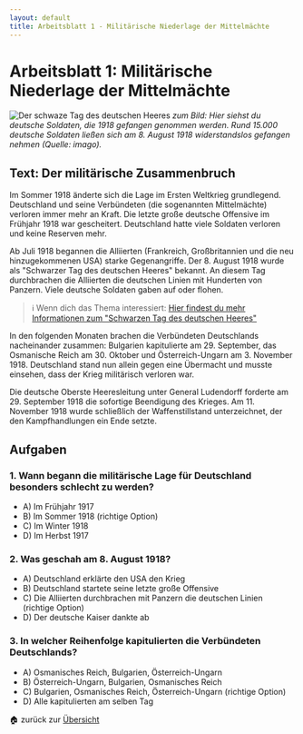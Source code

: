 ```yaml
---
layout: default
title: Arbeitsblatt 1 - Militärische Niederlage der Mittelmächte
---
```

# Arbeitsblatt 1: Militärische Niederlage der Mittelmächte

![Der schwaze Tag des deutschen Heeres](https://bilder.deutschlandfunk.de/FI/LE/_2/a1/FILE_2a15c3cf8fc496569becf6eade245cc2/imago82240822h-jpg-100-1280x720.jpg)
*zum Bild: Hier siehst du deutsche Soldaten, die 1918 gefangen genommen werden. Rund 15.000 deutsche Soldaten ließen sich am 8. August 1918 widerstandslos gefangen nehmen (Quelle: imago).*
## Text: Der militärische Zusammenbruch

Im Sommer 1918 änderte sich die Lage im Ersten Weltkrieg grundlegend. Deutschland und seine Verbündeten (die sogenannten Mittelmächte) verloren immer mehr an Kraft. Die letzte große deutsche Offensive im Frühjahr 1918 war gescheitert. Deutschland hatte viele Soldaten verloren und keine Reserven mehr.

Ab Juli 1918 begannen die Alliierten (Frankreich, Großbritannien und die neu hinzugekommenen USA) starke Gegenangriffe. Der 8. August 1918 wurde als "Schwarzer Tag des deutschen Heeres" bekannt. An diesem Tag durchbrachen die Alliierten die deutschen Linien mit Hunderten von Panzern. Viele deutsche Soldaten gaben auf oder flohen.

>ℹ️ Wenn dich das Thema interessiert: [Hier findest du mehr Informationen zum "Schwarzen Tag des deutschen Heeres"](https://www.deutschlandfunk.de/vor-100-jahren-der-schwarze-tag-des-deutschen-heeres-100.html)

In den folgenden Monaten brachen die Verbündeten Deutschlands nacheinander zusammen: Bulgarien kapitulierte am 29. September, das Osmanische Reich am 30. Oktober und Österreich-Ungarn am 3. November 1918. Deutschland stand nun allein gegen eine Übermacht und musste einsehen, dass der Krieg militärisch verloren war.

Die deutsche Oberste Heeresleitung unter General Ludendorff forderte am 29. September 1918 die sofortige Beendigung des Krieges. Am 11. November 1918 wurde schließlich der Waffenstillstand unterzeichnet, der den Kampfhandlungen ein Ende setzte.

## Aufgaben

### 1. Wann begann die militärische Lage für Deutschland besonders schlecht zu werden?

- A) Im Frühjahr 1917
- B) Im Sommer 1918 (richtige Option)
- C) Im Winter 1918
- D) Im Herbst 1917

### 2. Was geschah am 8. August 1918?

- A) Deutschland erklärte den USA den Krieg
- B) Deutschland startete seine letzte große Offensive
- C) Die Alliierten durchbrachen mit Panzern die deutschen Linien (richtige Option)
- D) Der deutsche Kaiser dankte ab

### 3. In welcher Reihenfolge kapitulierten die Verbündeten Deutschlands?

- A) Osmanisches Reich, Bulgarien, Österreich-Ungarn
- B) Österreich-Ungarn, Bulgarien, Osmanisches Reich
- C) Bulgarien, Osmanisches Reich, Österreich-Ungarn (richtige Option)
- D) Alle kapitulierten am selben Tag

🏠 zurück zur [Übersicht](GPG_7/Arbeitsblätter_GPG_7/Das_Ende_des_ersten_Weltkriegs.md)
